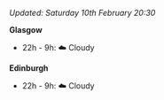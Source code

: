 *Updated: Saturday 10th February 20:30*

**Glasgow**

* 22h - 9h: :cloud: Cloudy

**Edinburgh**

* 22h - 9h: :cloud: Cloudy

